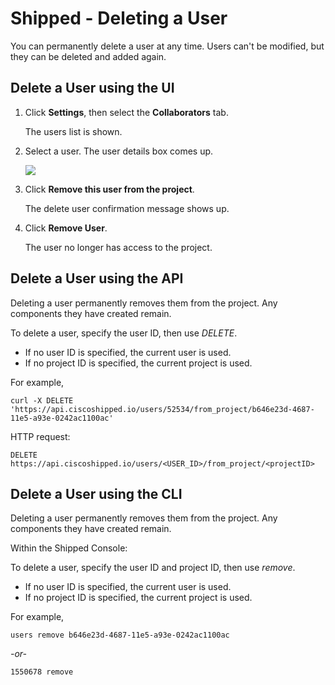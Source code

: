 # Shipped - Deleting a User

You can permanently delete a user at any time. Users can't be modified, but they can be deleted and added again.




## Delete a User using the UI

1. Click **Settings**, then select the **Collaborators** tab.

	The users list is shown.

2. Select a user. The user details box comes up.

	![](posts/files/shipped-manage-users/assets/user-details.png)

3. Click **Remove this user from the project**.

	The delete user confirmation message shows up.

4. Click **Remove User**.

	The user no longer has access to the project.




## Delete a User using the API
Deleting a user permanently removes them from the project. Any components they have created remain.

To delete a user, specify the user ID, then use *DELETE*.

-	If no user ID is specified, the current user is used.
-	If no project ID is specified, the current project is used.



For example,

	curl -X DELETE 'https://api.ciscoshipped.io/users/52534/from_project/b646e23d-4687-11e5-a93e-0242ac1100ac'

HTTP request:
	
	DELETE https://api.ciscoshipped.io/users/<USER_ID>/from_project/<projectID>






## Delete a User using the CLI

Deleting a user permanently removes them from the project. Any components they have created remain.

Within the Shipped Console:

To delete a user, specify the user ID and project ID, then use *remove*. 

-	If no user ID is specified, the current user is used.
-	If no project ID is specified, the current project is used.



For example,
	
	users remove b646e23d-4687-11e5-a93e-0242ac1100ac
*-or-*

	1550678 remove 

